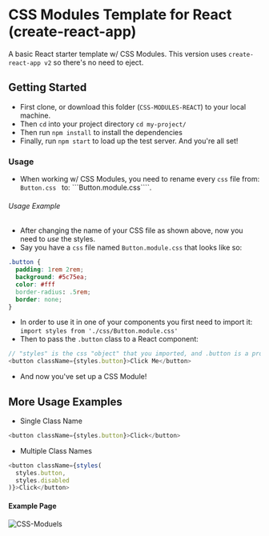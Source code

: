 # CSS Modules Template for React (create-react-app)
A basic React starter template w/ CSS Modules. This version uses ```create-react-app v2``` so there's no need to eject.


## __Getting Started__
- First clone, or download this folder (```CSS-MODULES-REACT```) to your local machine.
- Then ```cd``` into your project directory ```cd my-project/```
- Then run ```npm install``` to install the dependencies
- Finally, run ```npm start``` to load up the test server. And you're all set!

### __Usage__
- When working w/ CSS Modules, you need to rename every ```css``` file from: ```Button.css ``` to: ```Button.module.css````.

###### Usage Example
- After changing the name of your CSS file as shown above, now you need to *use* the styles.
- Say you have a ```css``` file named ```Button.module.css``` that looks like so:
```css
.button {
  padding: 1rem 2rem;
  background: #5c75ea;
  color: #fff
  border-radius: .5rem;
  border: none;
}
```
- In order to use it in one of your components you first need to import it: ```import styles from './css/Button.module.css'```
- Then to pass the ```.button``` class to a React component:
```javascript
// "styles" is the css "object" that you imported, and .button is a property of that object
<button className={styles.button}>Click Me</button>
```
- And now you've set up a CSS Module!


## More Usage Examples
- Single Class Name
```javascript
<button className={styles.button}>Click</button>
```
- Multiple Class Names
```javascript
<button className={styles(
  styles.button,
  styles.disabled
)}>Click</button>
```



#### Example Page
![CSS-Moduels](https://user-images.githubusercontent.com/41505038/58894269-84125d80-86a6-11e9-9d0e-a6ab2d88188e.png)

